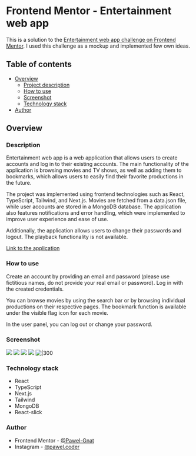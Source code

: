 # Frontend Mentor - Entertainment web app

This is a solution to the [Entertainment web app challenge on Frontend Mentor](https://www.frontendmentor.io/challenges/entertainment-web-app-J-UhgAW1X). I used this challenge as a mockup and implemented few own ideas.

## Table of contents

- [Overview](#overview)
  - [Project description](#description)
  - [How to use](#how-to-use)
  - [Screenshot](#screenshot)
  - [Technology stack](#technology-stack)
- [Author](#author)

## Overview

### Description

Entertainment web app is a web application that allows users to create accounts and log in to their existing accounts. The main functionality of the application is browsing movies and TV shows, as well as adding them to bookmarks, which allows users to easily find their favorite productions in the future.

The project was implemented using frontend technologies such as React, TypeScript, Tailwind, and Next.js. Movies are fetched from a data.json file, while user accounts are stored in a MongoDB database. The application also features notifications and error handling, which were implemented to improve user experience and ease of use.

Additionally, the application allows users to change their passwords and logout. The playback functionality is not available.

[Link to the application](https://frontend-mentor-entertainment-web-app.vercel.app/)

### How to use

Create an account by providing an email and password (please use fictitious names, do not provide your real email or password). Log in with the created credentials.

You can browse movies by using the search bar or by browsing individual productions on their respective pages. The bookmark function is available under the visible flag icon for each movie.

In the user panel, you can log out or change your password.

### Screenshot

![](./screenshots/screenshot1.jpg)
![](./screenshots/screenshot2.jpg)
![](./screenshots/screenshot3.jpg)
![](./screenshots/screenshot4.jpg)
![|300](./screenshots/screenshot5.jpg)

### Technology stack

- React
- TypeScript
- Next.js
- Tailwind
- MongoDB
- React-slick

### Author

- Frontend Mentor - [@Pawel-Gnat](https://www.frontendmentor.io/profile/Pawel-Gnat)
- Instagram - [@pawel.coder](https://www.instagram.com/pawel.coder/)
